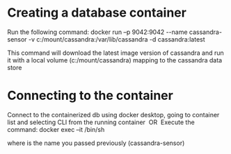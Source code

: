 # Creating a database container

Run the following command:
docker run –p 9042:9042 --name cassandra-sensor -v c:/mount/cassandra:/var/lib/cassandra -d cassandra:latest 

This command will download the latest image version of cassandra and run it with a local volume (c:/mount/cassandra) mapping to the cassandra data store​

# Connecting to the container
Connect to the containerized db using docker desktop, going to container list and selecting CLI from the running container​
​
OR​
​
Execute the command:
docker exec –it <name> /bin/sh​

where <name> is the name you passed previously​ (cassandra-sensor)
